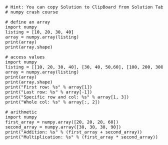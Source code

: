 <pre class="file" data-target="clipboard">
# Hint: You can copy Solution to ClipBoard from Solution Tab in Step 3
# numpy crash course

# define an array
import numpy
listing = [10, 20, 30, 40]
array = numpy.array(listing)
print(array)
print(array.shape)

# access values
import numpy
listing = [[10, 20, 30, 40], [30, 40, 50,60], [100, 200, 300,400]]
array = numpy.array(listing)
print(array)
print(array.shape)
print("First row: %s" % array[1])
print("Last row: %s" % array[-1])
print("Specific row and col: %s" % array[1, 3])
print("Whole col: %s" % array[:, 2])

# arithmetic
import numpy
first_array = numpy.array([20, 20, 20, 60])
second_array = numpy.array([30, 30, 30, 90])
print("Addition: %s" % (first_array + second_array))
print("Multiplication: %s" % (first_array * second_array))



</pre>
